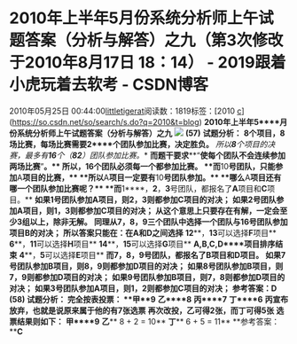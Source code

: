 # 2010年上半年5月份系统分析师上午试题答案（分析与解答）之九（第3次修改 于2010年8月17日 18：14） - 2019跟着小虎玩着去软考 - CSDN博客
2010年05月25日 00:44:00[littletigerat](https://me.csdn.net/littletigerat)阅读数：1819标签：[2010																[c](https://so.csdn.net/so/search/s.do?q=c&t=blog)](https://so.csdn.net/so/search/s.do?q=2010&t=blog)
**2010****年上半年****5****月份系统分析师上午试题答案（分析与解答）之九**
![](http://hi.csdn.net/attachment/201005/24/0_1274719410P6z8.gif)
**(57)**
**试题分析：**
**8****个项目，****8****场比赛，每场比赛需要****2****个团队参加比赛，决定胜负。**
**所以****8****个项目的决赛，最多有****16****个（****8*2****）团队参加比赛。**
**而题干要求****“****使每个团队不会连续参加两场比赛****”****。**
**所以，****16****个团队必须每一个都参加比赛。**
**而****10****号团队，只能参加****A****项目的比赛，**
**所以****A****项目一定要有****10****号团队参加。**
**哪么****A****项目还有哪一个团队参加比赛呢？**
**而****1****，****2****，****3****号团队，都报名了****A****项目和****C****项目。**
**如果****1****号团队参加****A****项目，则****2****，****3****则都参加****C****项目的对决；**
**如果****2****号团队参加****A****项目，则****1****，****3****则都参加****C****项目的对决；**
**从这个意思上只要存在有解，一定会至少****3****组以上，除非无解。**
**同理从****7****，****8****，****9****三个团队中选择一个团队与****16****号团队参加项目****B****的对决；**
**所以答案只能在：在****A****和****D****之间选择**
**12****，****13****可以选择****F****项目**
**6****，****11****可以选择****H****项目**
**14****，****15****可以选择****G****项目**
**A,B,C,D****项目排序结束**
**4****，****5****可以选择****E****项目**
**而****7****，****8****，****9****号团队，都报名了****B****项目和****D****项目。**
**如果****7****号团队参加****B****项目，则****8****，****9****则都参加****D****项目的对决；**
**如果****8****号团队参加****B****项目，则****7****，****9****则都参加****D****项目的对决；**
**如果****9****号团队参加****B****项目，则****7****，****8****则都参加****D****项目的对决；**
**如果****3****号团队参加****A****项目，则****1****，****2****则都参加****C****项目的对决；**
**参考答案：****D**
**(58)**
**试题分析：**
**完全按表投票：**
**甲****9**
**乙****8**
**丙****7**
**丁****6**
**丙宣布放弃，也就是说原来属于他的有****7****张选票**
**再次改投，乙可得****2****张，而丁可得****5****张**
**选票结果则如下：**
**甲****9**
**乙**** 8 + 2 = 10**
**丁**** 6 + 5 = 11**
**参考答案：****C**

